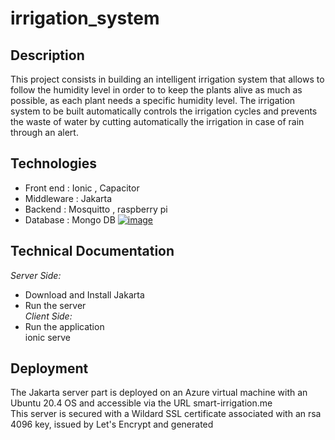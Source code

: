 # irrigation_system
## Description 
This project consists in building an intelligent irrigation system that allows to follow the humidity level in order to
to keep the plants alive as much as possible, as each plant needs a specific humidity level.
The irrigation system to be built automatically controls the irrigation cycles and prevents
the waste of water by cutting automatically the irrigation in case of rain through an alert.
## Technologies 
* Front end : Ionic , Capacitor 
* Middleware : Jakarta
* Backend : Mosquitto , raspberry pi 
* Database : Mongo DB
[![image](https://www.linkpicture.com/q/Sans-titre_22.png)](https://www.linkpicture.com/view.php?img=LPic63ca721373bfd1355904269)
## Technical Documentation  
 _Server Side:_
* Download and Install Jakarta 
* Run the server  
_Client Side:_
* Run the application  
  ionic serve 
 ## Deployment 
 The Jakarta server part is deployed on an Azure virtual machine with an Ubuntu 20.4 OS and accessible via the URL smart-irrigation.me  
 This server is secured with a Wildard SSL certificate associated with an rsa 4096 key, issued by Let's Encrypt and generated 
